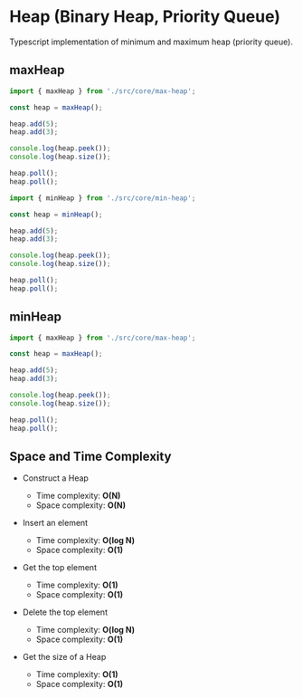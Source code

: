 # Heap (Binary Heap, Priority Queue)

Typescript implementation of minimum and maximum heap (priority queue).

## maxHeap

```ts
import { maxHeap } from './src/core/max-heap';

const heap = maxHeap();

heap.add(5);
heap.add(3);

console.log(heap.peek());
console.log(heap.size());

heap.poll();
heap.poll();
```

```ts
import { minHeap } from './src/core/min-heap';

const heap = minHeap();

heap.add(5);
heap.add(3);

console.log(heap.peek());
console.log(heap.size());

heap.poll();
heap.poll();
```

## minHeap

```ts
import { maxHeap } from './src/core/max-heap';

const heap = maxHeap();

heap.add(5);
heap.add(3);

console.log(heap.peek());
console.log(heap.size());

heap.poll();
heap.poll();
```

## Space and Time Complexity

- Construct a Heap
  - Time complexity: **O(N)**
  - Space complexity: **O(N)**

- Insert an element
    - Time complexity: **O(log N)**
    - Space complexity: **O(1)**

- Get the top element
    - Time complexity: **O(1)**
    - Space complexity: **O(1)**

- Delete the top element
    - Time complexity: **O(log N)**
    - Space complexity: **O(1)**

- Get the size of a Heap
    - Time complexity: **O(1)**
    - Space complexity: **O(1)**
